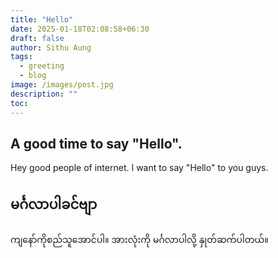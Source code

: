 ```yaml
---
title: "Hello"
date: 2025-01-18T02:08:58+06:30
draft: false
author: Sithu Aung
tags:
  - greeting
  - blog
image: /images/post.jpg
description: ""
toc:
---
```


## A good time to say "Hello".

Hey good people of internet. I want to say "Hello" to you guys.

## မင်္ဂလာပါခင်ဗျာ

ကျနော်ကိုစည်သူအောင်ပါ။ အားလုံးကို မင်္ဂလာပါလို့ နှုတ်ဆက်ပါတယ်။
